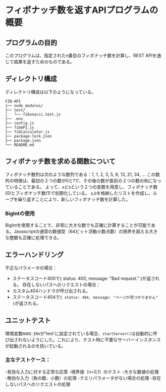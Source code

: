 # フィボナッチ数を返すAPIプログラムの概要
## プログラムの目的
このプログラムは、指定されたn番目のフィボナッチ数を計算し、REST APIを通じて結果を返すためのものである。
## ディレクトリ構成
ディレクトリ構成は以下のようになっている。
```
FIB-API
├── node_modules/
├── test/
│   └── fibonacci.test.js
├── .env
├── config.js
├── fibAPI.js
├── fibCalculator.js
├── package-lock.json
├── package.json
└── README.md
```
## フィボナッチ数を求める関数について
フィボナッチ数列は次のような数列である：1, 1, 2, 3, 5, 8, 13, 21, 34, …
この数列の特徴は、最初の２つの数が0と1で、その後の数が直前の２つの数の和になっていることである。
よって、`a`と`b`という２つの変数を用意し、フィボナッチ数(0)とフィボナッチ数(1)で初期化している。
`a`,`b`を格納したリストを作成し、ループを繰り返すことにより、新しいフィボナッチ数を計算した。
### BigIntの使用
BigIntを使用することで、非常に大きな数でも正確に計算することが可能である。Javascriptの通常の数値型（64ビット浮動小数点数）の限界を超える大きな整数も正確に処理できる。
## エラーハンドリング
不正なパラメータの場合：
- ステータスコード400で{ status: 400, message: "Bad request." }が返される。
存在しないパスへのリクエストの場合：
- カスタム404ハンドラが呼び出される。
- ステータスコード404で`{ status: 404, message: "ページが見つかりません" }`が返される。
## ユニットテスト
環境変数`NODE_ENV`が'test'に設定されている場合、`startServer()`は自動的に呼び出されないようにした。これにより、テスト時に不要なサーバーインスタンスが起動されるのを防いでいる。
### 主なテストケース：

-有効な入力に対する正常な応答
-境界値（n=0,1）のテスト
-大きな数値の処理
-無効な入力（負の数、小数）の処理
-クエリパラメータがない場合の処理
-存在しないパスへのリクエストの処理



